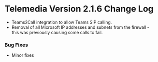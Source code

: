 # Telemedia Version 2.1.6 Change Log

* Teams2Call integration to allow Teams SIP calling.
* Removal of all Microsoft IP addresses and subnets from the firewall - this was previously causing some calls to fail.

### Bug Fixes
* Minor fixes